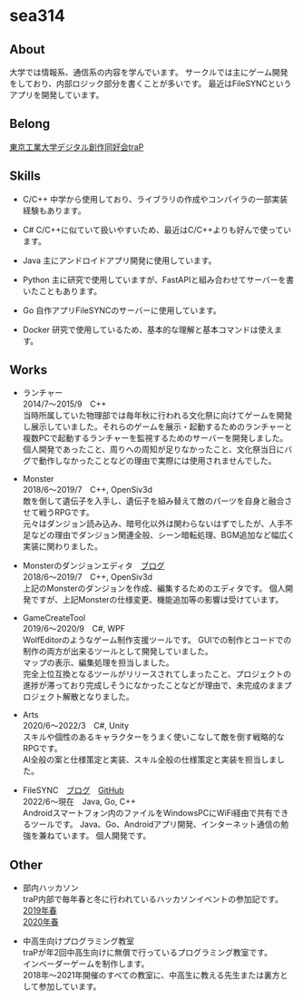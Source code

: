 # sea314

## About
大学では情報系、通信系の内容を学んでいます。
サークルでは主にゲーム開発をしており、内部ロジック部分を書くことが多いです。
最近はFileSYNCというアプリを開発しています。

## Belong
[東京工業大学デジタル創作同好会traP](https://trap.jp/)

## Skills
- C/C++
中学から使用しており、ライブラリの作成やコンパイラの一部実装経験もあります。

- C#
C/C++に似ていて扱いやすいため、最近はC/C++よりも好んで使っています。

- Java
主にアンドロイドアプリ開発に使用しています。

- Python
主に研究で使用していますが、FastAPIと組み合わせてサーバーを書いたこともあります。

- Go
自作アプリFileSYNCのサーバーに使用しています。

- Docker
研究で使用しているため、基本的な理解と基本コマンドは使えます。

## Works
- ランチャー\
2014/7～2015/9　C++\
当時所属していた物理部では毎年秋に行われる文化祭に向けてゲームを開発し展示していました。それらのゲームを展示・起動するためのランチャーと複数PCで起動するランチャーを監視するためのサーバーを開発しました。\
個人開発であったこと、周りへの周知が足りなかったこと、文化祭当日にバグで動作しなかったことなどの理由で実際には使用されませんでした。

- Monster\
2018/6～2019/7　C++, OpenSiv3d\
敵を倒して遺伝子を入手し、遺伝子を組み替えて敵のパーツを自身と融合させて戦うRPGです。\
元々はダンジョン読み込み、暗号化以外は関わらないはずでしたが、人手不足などの理由でダンジョン関連全般、シーン暗転処理、BGM追加など幅広く実装に関わりました。

- Monsterのダンジョンエディタ　[ブログ](https://trap.jp/post/700/)\
2018/6～2019/7　C++, OpenSiv3d\
上記のMonsterのダンジョンを作成、編集するためのエディタです。
個人開発ですが、上記Monsterの仕様変更、機能追加等の影響は受けています。

- GameCreateTool\
2019/6～2020/9　C#, WPF\
WolfEditorのようなゲーム制作支援ツールです。
GUIでの制作とコードでの制作の両方が出来るツールとして開発していました。\
マップの表示、編集処理を担当しました。\
完全上位互換となるツールがリリースされてしまったこと、プロジェクトの進捗が滞っており完成しそうになかったことなどが理由で、未完成のままプロジェクト解散となりました。

- Arts\
2020/6～2022/3　C#, Unity\
スキルや個性のあるキャラクターをうまく使いこなして敵を倒す戦略的なRPGです。\
AI全般の案と仕様策定と実装、スキル全般の仕様策定と実装を担当しました。

- FileSYNC　[ブログ](https://trap.jp/post/1759/)　[GitHub](https://github.com/sea314/AndroidFileSYNC)\
2022/6～現在　Java, Go, C++\
Androidスマートフォン内のファイルをWindowsPCにWiFi経由で共有できるツールです。
Java、Go、Androidアプリ開発、インターネット通信の勉強を兼ねています。
個人開発です。

## Other
- 部内ハッカソン\
traP内部で毎年春と冬に行われているハッカソンイベントの参加記です。\
[2019年春](https://trap.jp/post/721/)\
[2020年春](https://trap.jp/post/1103/)

- 中高生向けプログラミング教室\
traPが年2回中高生向けに無償で行っているプログラミング教室です。\
インベーダーゲームを制作します。\
2018年～2021年開催のすべての教室に、中高生に教える先生または裏方として参加しています。
